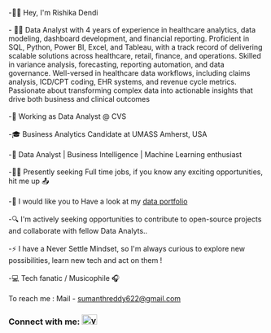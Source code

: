 

<!--
**rishika0199/rishika0199** is a ✨ _special_ ✨ repository because its `README.md` (this file) appears on your GitHub profile.

Here are some ideas to get you started:
    
- 🔭 I’m currently working on ...
- 🌱 I’m currently learning ...
- 👯 I’m looking to collaborate on ...
- 🤔 I’m looking for help with ...
- 💬 Ask me about ...
- 📫 How to reach me: ...
- 😄 Pronouns: ...
- ⚡ Fun fact: ...
-->

-👋🏽 Hey, I'm Rishika Dendi
<br><br> - 🤝🏽 Data Analyst with 4 years of experience in healthcare analytics, data modeling, dashboard development, and financial reporting. Proficient in SQL, Python, Power BI, Excel, and Tableau, with a track record of delivering scalable solutions across healthcare, retail, finance, and operations. Skilled in variance analysis, forecasting, reporting automation, and data governance. Well-versed in healthcare data workflows, including claims analysis, ICD/CPT coding, EHR systems, and revenue cycle metrics. Passionate about transforming complex data into actionable insights that drive both business and clinical outcomes
<br><br> -💼 Working as Data Analyst @ CVS <br><br> -🎓 Business Analytics Candidate at UMASS Amherst, USA <br><br> -🚀 Data Analyst | Business Intelligence | Machine Learning enthusiast <br><br>-🕵️‍♂️ Presently seeking Full time jobs, if you know any exciting opportunities, hit me up 📤<br><br>
-👀 I would like you to Have a look at my <a href="https://sumanthchilupuri.github.io/">data portfolio</a><br><br>-🔍 I'm actively seeking opportunities to contribute to open-source projects and collaborate with fellow Data Analyts..<br><br>-⚡ I have a Never Settle Mindset, so I'm always curious to explore new possibilities, learn new tech and act on them !<br><br> -💻 Tech fanatic / Musicophile 🎧<br><br>To reach me : Mail - sumanthreddy622@gmail.com

<h3 align="left">Connect with me: <a href="https://www.linkedin.com/in/rishikadendi-/" target="blank"><img align="" src="https://raw.githubusercontent.com/rahuldkjain/github-profile-readme-generator/master/src/images/icons/Social/linked-in-alt.svg" alt="yashwanth nomula" height="20" width="30" /></a></h3>
<p align="left">
<!-- <a href="https://www.hackerrank.com/yashwanth_nomul1" target="blank"><img align="center" src="https://raw.githubusercontent.com/rahuldkjain/github-profile-readme-generator/master/src/images/icons/Social/hackerrank.svg" alt="yashwanth_nomul1" height="30" width="40" /></a>
<a href="https://www.leetcode.com/yashwanth_nomula" target="blank"><img align="center" src="https://raw.githubusercontent.com/rahuldkjain/github-profile-readme-generator/master/src/images/icons/Social/leet-code.svg" alt="yashwanth_nomula" height="30" width="40" /></a> -->
</p>

